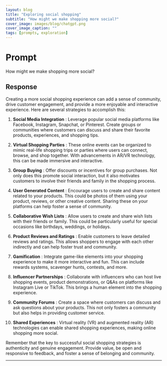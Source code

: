```yaml
---
layout: blog
title: "Exploring social shopping"
subtitle: "How might we make shopping more social?"
cover_image: images/blog/chatgpt.png
cover_image_caption: ""
tags: [prompts, exploration]
---
```


# Prompt

How might we make shopping more social?

## Response

Creating a more social shopping experience can add a sense of community, drive customer engagement, and provide a more enjoyable and interactive experience. Here are several strategies to accomplish this:

1.  **Social Media Integration** : Leverage popular social media platforms like Facebook, Instagram, Snapchat, or Pinterest. Create groups or communities where customers can discuss and share their favorite products, experiences, and shopping tips.

2.  **Virtual Shopping Parties** : These online events can be organized to mimic real-life shopping trips or parties where users can connect, browse, and shop together. With advancements in AR/VR technology, this can be made immersive and interactive.

3.  **Group Buying** : Offer discounts or incentives for group purchases. Not only does this promote social interaction, but it also motivates customers to involve their friends and family in the shopping process.

4.  **User Generated Content** : Encourage users to create and share content related to your products. This could be photos of them using your product, reviews, or other creative content. Sharing these on your platforms can help foster a sense of community.

5.  **Collaborative Wish Lists** : Allow users to create and share wish lists with their friends or family. This could be particularly useful for special occasions like birthdays, weddings, or holidays.

6.  **Product Reviews and Ratings** : Enable customers to leave detailed reviews and ratings. This allows shoppers to engage with each other indirectly and can help foster trust and community.

7.  **Gamification** : Integrate game-like elements into your shopping experience to make it more interactive and fun. This can include rewards systems, scavenger hunts, contests, and more.

8.  **Influencer Partnerships** : Collaborate with influencers who can host live shopping events, product demonstrations, or Q&As on platforms like Instagram Live or TikTok. This brings a human element into the shopping experience.

9.  **Community Forums** : Create a space where customers can discuss and ask questions about your products. This not only fosters a community but also helps in providing customer service.

10. **Shared Experiences** : Virtual reality (VR) and augmented reality (AR) technologies can enable shared shopping experiences, making online shopping more social.

Remember that the key to successful social shopping strategies is authenticity and genuine engagement. Provide value, be open and responsive to feedback, and foster a sense of belonging and community.

---
